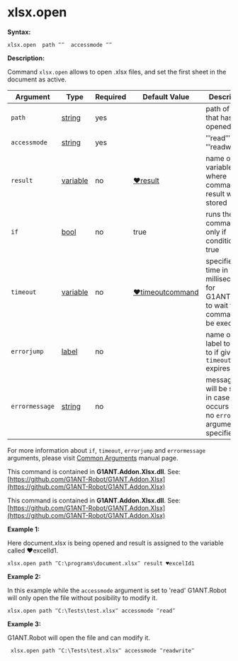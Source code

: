 # xlsx.open

**Syntax:**

```G1ANT
xlsx.open  path ‴‴  accessmode ‴‴
```

**Description:**

Command `xlsx.open` allows to open .xlsx files, and set the first sheet in the document as active.

| Argument | Type | Required | Default Value | Description |
| -------- | ---- | -------- | ------------- | ----------- |
|`path`| [string](https://github.com/G1ANT-Robot/G1ANT.Manual/blob/master/G1ANT-Language/Structures/string.md) | yes|  | path of file that has to be opened|
|`accessmode`| [string](https://github.com/G1ANT-Robot/G1ANT.Manual/blob/master/G1ANT-Language/Structures/string.md) | yes|  | ‴read‴ or ‴readwrite‴ |
|`result`| [variable](https://github.com/G1ANT-Robot/G1ANT.Manual/blob/master/G1ANT-Language/Special-Characters/variable.md) | no |  [♥result](https://github.com/G1ANT-Robot/G1ANT.Manual/blob/master/G1ANT-Language/Common-Arguments.md)  | name of variable where command's result will be stored |
|`if`| [bool](https://github.com/G1ANT-Robot/G1ANT.Manual/blob/master/G1ANT-Language/Structures/bool.md) | no | true | runs the command only if condition is true |
|`timeout`| [variable](https://github.com/G1ANT-Robot/G1ANT.Manual/blob/master/G1ANT-Language/Special-Characters/variable.md) | no | [♥timeoutcommand](https://github.com/G1ANT-Robot/G1ANT.Manual/blob/master/G1ANT-Language/Variables/Special-Variables.md)  | specifies time in milliseconds for G1ANT.Robot to wait for the command to be executed |
|`errorjump` | [label](https://github.com/G1ANT-Robot/G1ANT.Manual/blob/master/G1ANT-Language/Structures/label.md) | no | | name of the label to jump to if given `timeout` expires |
|`errormessage`| [string](https://github.com/G1ANT-Robot/G1ANT.Manual/blob/master/G1ANT-Language/Structures/string.md) | no |  | message that will be shown in case error occurs and no `errorjump` argument is specified |

For more information about `if`, `timeout`, `errorjump` and `errormessage` arguments, please visit [Common Arguments](https://github.com/G1ANT-Robot/G1ANT.Manual/blob/master/G1ANT-Language/Common-Arguments.md)  manual page.

This command is contained in **G1ANT.Addon.Xlsx.dll**.
See: [https://github.com/G1ANT-Robot/G1ANT.Addon.Xlsx](https://github.com/G1ANT-Robot/G1ANT.Addon.Xlsx)

This command is contained in **G1ANT.Addon.Xlsx.dll**.
See: [https://github.com/G1ANT-Robot/G1ANT.Addon.Xlsx](https://github.com/G1ANT-Robot/G1ANT.Addon.Xlsx)

**Example 1:**

Here document.xlsx is being opened and result is assigned to the variable called ♥excelId1.

```G1ANT
xlsx.open path ‴C:\programs\document.xlsx‴ result ♥excelId1
```

**Example 2:**

In this example while the `accessmode` argument is set to 'read' G1ANT.Robot will only open the file without posibility to modify it.

```G1ANT
xlsx.open path ‴C:\Tests\test.xlsx‴ accessmode ‴read‴
```

**Example 3:**

G1ANT.Robot will open the file and can modify it.

```G1ANT
 xlsx.open path ‴C:\Tests\test.xlsx‴ accessmode ‴readwrite‴
```
